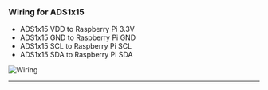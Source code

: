 ### Wiring for ADS1x15

- ADS1x15 VDD to Raspberry Pi 3.3V
- ADS1x15 GND to Raspberry Pi GND
- ADS1x15 SCL to Raspberry Pi SCL
- ADS1x15 SDA to Raspberry Pi SDA

![Wiring](../../../ads1115_bb.png)

---

